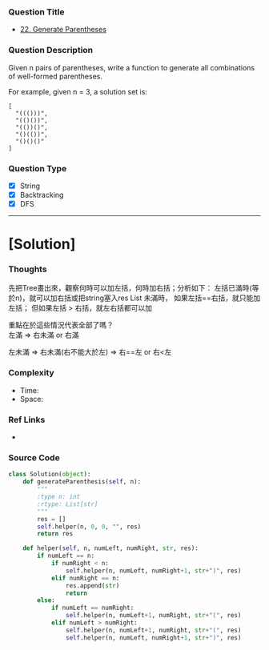 ### Question Title
- [22. Generate Parentheses](https://leetcode.com/problems/generate-parentheses/)

### Question Description
Given n pairs of parentheses, write a function to generate all combinations of well-formed parentheses.

For example, given n = 3, a solution set is:

```
[
  "((()))",
  "(()())",
  "(())()",
  "()(())",
  "()()()"
]
```

### Question Type
- [x] String
- [x] Backtracking
- [x] DFS

---------------------------------------------------------------------------
# [Solution]


### Thoughts
先把Tree畫出來，觀察何時可以加左括，何時加右括；分析如下：
左括已滿時(等於n)，就可以加右括或把string塞入res List
未滿時，
如果左括==右括，就只能加左括；
但如果左括 > 右括，就左右括都可以加

重點在於這些情況代表全部了嗎？    
左滿 => 右未滿 or 右滿

左未滿 => 右未滿(右不能大於左) => 右==左 or 右<左

### Complexity
- Time:
- Space:


### Ref Links
-

### Source Code
```python
class Solution(object):
    def generateParenthesis(self, n):
        """
        :type n: int
        :rtype: List[str]
        """
        res = []
        self.helper(n, 0, 0, "", res)
        return res

    def helper(self, n, numLeft, numRight, str, res):
        if numLeft == n:
            if numRight < n:
                self.helper(n, numLeft, numRight+1, str+")", res)
            elif numRight == n:
                res.append(str)
                return
        else:
            if numLeft == numRight:
                self.helper(n, numLeft+1, numRight, str+"(", res)
            elif numLeft > numRight:
                self.helper(n, numLeft+1, numRight, str+"(", res)
                self.helper(n, numLeft, numRight+1, str+")", res)

```
